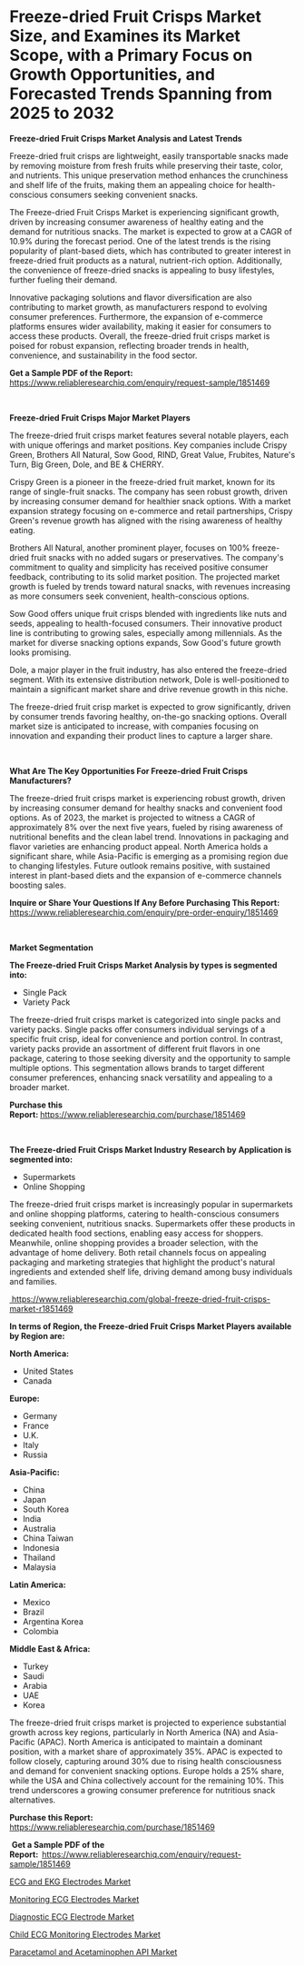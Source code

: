 <p><h1>Freeze-dried Fruit Crisps Market Size, and Examines its Market Scope, with a Primary Focus on Growth Opportunities, and Forecasted Trends Spanning from 2025 to 2032</h1></p><p><strong>Freeze-dried Fruit Crisps Market Analysis and Latest Trends</strong></p>
<p><p>Freeze-dried fruit crisps are lightweight, easily transportable snacks made by removing moisture from fresh fruits while preserving their taste, color, and nutrients. This unique preservation method enhances the crunchiness and shelf life of the fruits, making them an appealing choice for health-conscious consumers seeking convenient snacks.</p><p>The Freeze-dried Fruit Crisps Market is experiencing significant growth, driven by increasing consumer awareness of healthy eating and the demand for nutritious snacks. The market is expected to grow at a CAGR of 10.9% during the forecast period. One of the latest trends is the rising popularity of plant-based diets, which has contributed to greater interest in freeze-dried fruit products as a natural, nutrient-rich option. Additionally, the convenience of freeze-dried snacks is appealing to busy lifestyles, further fueling their demand.</p><p>Innovative packaging solutions and flavor diversification are also contributing to market growth, as manufacturers respond to evolving consumer preferences. Furthermore, the expansion of e-commerce platforms ensures wider availability, making it easier for consumers to access these products. Overall, the freeze-dried fruit crisps market is poised for robust expansion, reflecting broader trends in health, convenience, and sustainability in the food sector.</p></p>
<p><strong>Get a Sample PDF of the Report:&nbsp;</strong> <a href="https://www.reliableresearchiq.com/enquiry/request-sample/1851469?utm_campaign=1170&utm_medium=2&utm_source=Github&utm_content=ia&utm_term=26032025&utm_id=freeze-dried-fruit-crisps">https://www.reliableresearchiq.com/enquiry/request-sample/1851469</a></p>
<p>&nbsp;</p>
<p><strong>Freeze-dried Fruit Crisps Major Market Players</strong></p>
<p><p>The freeze-dried fruit crisps market features several notable players, each with unique offerings and market positions. Key companies include Crispy Green, Brothers All Natural, Sow Good, RIND, Great Value, Frubites, Nature's Turn, Big Green, Dole, and BE & CHERRY.</p><p>Crispy Green is a pioneer in the freeze-dried fruit market, known for its range of single-fruit snacks. The company has seen robust growth, driven by increasing consumer demand for healthier snack options. With a market expansion strategy focusing on e-commerce and retail partnerships, Crispy Green's revenue growth has aligned with the rising awareness of healthy eating.</p><p>Brothers All Natural, another prominent player, focuses on 100% freeze-dried fruit snacks with no added sugars or preservatives. The company's commitment to quality and simplicity has received positive consumer feedback, contributing to its solid market position. The projected market growth is fueled by trends toward natural snacks, with revenues increasing as more consumers seek convenient, health-conscious options.</p><p>Sow Good offers unique fruit crisps blended with ingredients like nuts and seeds, appealing to health-focused consumers. Their innovative product line is contributing to growing sales, especially among millennials. As the market for diverse snacking options expands, Sow Good's future growth looks promising.</p><p>Dole, a major player in the fruit industry, has also entered the freeze-dried segment. With its extensive distribution network, Dole is well-positioned to maintain a significant market share and drive revenue growth in this niche.</p><p>The freeze-dried fruit crisp market is expected to grow significantly, driven by consumer trends favoring healthy, on-the-go snacking options. Overall market size is anticipated to increase, with companies focusing on innovation and expanding their product lines to capture a larger share.</p></p>
<p>&nbsp;</p>
<p><strong>What Are The Key Opportunities For Freeze-dried Fruit Crisps Manufacturers?</strong></p>
<p><p>The freeze-dried fruit crisps market is experiencing robust growth, driven by increasing consumer demand for healthy snacks and convenient food options. As of 2023, the market is projected to witness a CAGR of approximately 8% over the next five years, fueled by rising awareness of nutritional benefits and the clean label trend. Innovations in packaging and flavor varieties are enhancing product appeal. North America holds a significant share, while Asia-Pacific is emerging as a promising region due to changing lifestyles. Future outlook remains positive, with sustained interest in plant-based diets and the expansion of e-commerce channels boosting sales.</p></p>
<p><strong>Inquire or Share Your Questions If Any Before Purchasing This Report:</strong> <a href="https://www.reliableresearchiq.com/enquiry/pre-order-enquiry/1851469?utm_campaign=1170&utm_medium=2&utm_source=Github&utm_content=ia&utm_term=26032025&utm_id=freeze-dried-fruit-crisps">https://www.reliableresearchiq.com/enquiry/pre-order-enquiry/1851469</a></p>
<p>&nbsp;</p>
<p><strong>Market Segmentation</strong></p>
<p><strong>The Freeze-dried Fruit Crisps Market Analysis by types is segmented into:</strong></p>
<p><ul><li>Single Pack</li><li>Variety Pack</li></ul></p>
<p><p>The freeze-dried fruit crisps market is categorized into single packs and variety packs. Single packs offer consumers individual servings of a specific fruit crisp, ideal for convenience and portion control. In contrast, variety packs provide an assortment of different fruit flavors in one package, catering to those seeking diversity and the opportunity to sample multiple options. This segmentation allows brands to target different consumer preferences, enhancing snack versatility and appealing to a broader market.</p></p>
<p><strong>Purchase this Report:&nbsp;</strong><a href="https://www.reliableresearchiq.com/purchase/1851469?utm_campaign=1170&utm_medium=2&utm_source=Github&utm_content=ia&utm_term=26032025&utm_id=freeze-dried-fruit-crisps">https://www.reliableresearchiq.com/purchase/1851469</a></p>
<p>&nbsp;</p>
<p><strong>The Freeze-dried Fruit Crisps Market Industry Research by Application is segmented into:</strong></p>
<p><ul><li>Supermarkets</li><li>Online Shopping</li></ul></p>
<p><p>The freeze-dried fruit crisps market is increasingly popular in supermarkets and online shopping platforms, catering to health-conscious consumers seeking convenient, nutritious snacks. Supermarkets offer these products in dedicated health food sections, enabling easy access for shoppers. Meanwhile, online shopping provides a broader selection, with the advantage of home delivery. Both retail channels focus on appealing packaging and marketing strategies that highlight the product's natural ingredients and extended shelf life, driving demand among busy individuals and families.</p></p>
<p><a href="https://www.reliableresearchiq.com/global-freeze-dried-fruit-crisps-market-r1851469?utm_campaign=1170&utm_medium=2&utm_source=Github&utm_content=ia&utm_term=26032025&utm_id=freeze-dried-fruit-crisps">&nbsp;https://www.reliableresearchiq.com/global-freeze-dried-fruit-crisps-market-r1851469</a></p>
<p><strong>In terms of Region, the Freeze-dried Fruit Crisps Market Players available by Region are:</strong></p>
<p>
    <p> <strong> North America: </strong>
        <ul>
            <li>United States</li>
            <li>Canada</li>
        </ul>
        </p> 
    <p> <strong> Europe: </strong>
        <ul>
            <li>Germany</li>
            <li>France</li>
            <li>U.K.</li>
            <li>Italy</li>
            <li>Russia</li>
        </ul>
        </p> 
    <p> <strong> Asia-Pacific: </strong>
        <ul>
            <li>China</li>
            <li>Japan</li>
            <li>South Korea</li>
            <li>India</li>
            <li>Australia</li>
            <li>China Taiwan</li>
            <li>Indonesia</li>
            <li>Thailand</li>
            <li>Malaysia</li>
        </ul>
        </p> 
    <p> <strong> Latin America: </strong>
        <ul>
            <li>Mexico</li>
            <li>Brazil</li>
            <li>Argentina Korea</li>
            <li>Colombia</li>
        </ul>
        </p> 
    <p> <strong> Middle East & Africa: </strong>
        <ul>
            <li>Turkey</li>
            <li>Saudi</li>
            <li>Arabia</li>
            <li>UAE</li>
            <li>Korea</li>
        </ul>
    </p>
    </p>
<p><p>The freeze-dried fruit crisps market is projected to experience substantial growth across key regions, particularly in North America (NA) and Asia-Pacific (APAC). North America is anticipated to maintain a dominant position, with a market share of approximately 35%. APAC is expected to follow closely, capturing around 30% due to rising health consciousness and demand for convenient snacking options. Europe holds a 25% share, while the USA and China collectively account for the remaining 10%. This trend underscores a growing consumer preference for nutritious snack alternatives.</p></p>
<p><strong>Purchase this Report: </strong><a href="https://www.reliableresearchiq.com/purchase/1851469?utm_campaign=1170&utm_medium=2&utm_source=Github&utm_content=ia&utm_term=26032025&utm_id=freeze-dried-fruit-crisps">https://www.reliableresearchiq.com/purchase/1851469</a></p>
<p>&nbsp;<strong>Get a Sample PDF of the Report:&nbsp;&nbsp;</strong><a href="https://www.reliableresearchiq.com/enquiry/request-sample/1851469?utm_campaign=1170&utm_medium=2&utm_source=Github&utm_content=ia&utm_term=26032025&utm_id=freeze-dried-fruit-crisps">https://www.reliableresearchiq.com/enquiry/request-sample/1851469</a></p>
<p><strong></strong></p>
<p><p><a href="https://github.com/kabotcaddoub/Market-Research-Report-List-1/blob/main/ecg-and-ekg-electrodes-market.md?utm_campaign=1170&utm_medium=2&utm_source=Github&utm_content=ia&utm_term=26032025&utm_id=freeze-dried-fruit-crisps">ECG and EKG Electrodes Market</a></p><p><a href="https://github.com/daddskokenk4/Market-Research-Report-List-1/blob/main/monitoring-ecg-electrodes-market.md?utm_campaign=1170&utm_medium=2&utm_source=Github&utm_content=ia&utm_term=26032025&utm_id=freeze-dried-fruit-crisps">Monitoring ECG Electrodes Market</a></p><p><a href="https://github.com/forttgoddym7/Market-Research-Report-List-1/blob/main/diagnostic-ecg-electrode-market.md?utm_campaign=1170&utm_medium=2&utm_source=Github&utm_content=ia&utm_term=26032025&utm_id=freeze-dried-fruit-crisps">Diagnostic ECG Electrode Market</a></p><p><a href="https://github.com/kimomeifbnu26/Market-Research-Report-List-1/blob/main/child-ecg-monitoring-electrodes-market.md?utm_campaign=1170&utm_medium=2&utm_source=Github&utm_content=ia&utm_term=26032025&utm_id=freeze-dried-fruit-crisps">Child ECG Monitoring Electrodes Market</a></p><p><a href="https://github.com/duskodazzi34/Market-Research-Report-List-1/blob/main/paracetamol-and-acetaminophen-api-market.md?utm_campaign=1170&utm_medium=2&utm_source=Github&utm_content=ia&utm_term=26032025&utm_id=freeze-dried-fruit-crisps">Paracetamol and Acetaminophen API Market</a></p></p>